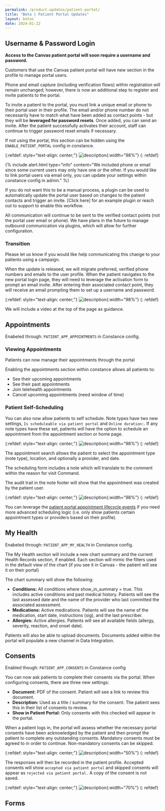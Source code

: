 ```yaml
---
permalink: /product-updates/patient-portal/
title: "Beta | Patient Portal Updates"
layout: betas
date: 2024-01-22
---
```


## Username & Password Login
**Access to the Canvas patient portal will soon require a username and password.**

Customers that use the Canvas patient portal will have new section in the profile to manage portal users. 

Phone and email capture (including verification flows) within registration will remain unchanged; however, there is now an additional step to register and invite patients to the portal. 

To invite a patient to the portal, you must link a unique email or phone to their portal user in their profile. The email and/or phone number do not necessarily have to match what have been added as contact points - but they will be **leveraged for password resets**. Once added, you can send an invite. After the patient successfully activates their account, staff can continue to trigger password reset emails if necessary.

If not using the portal, this section can be hidden using the `ENABLE_PATIENT_PORTAL` config in constance.

{:refdef: style="text-align: center;"}
![description](/assets/images/patient-reg.gif){:width="98%"}
{: refdef}

{% include alert.html type="info" content="We included phone or email since some current users may only have one or the other. If you would like to link portal users via email only, you can update your settings within constance config in admin." %}

If you do not want this to be a manual process, a plugin can be used to automatically update the portal user based on changes to the patient contacts and trigger an invite. [Click here] for an example plugin or reach out to support to enable this workflow.

All communication will continue to be sent to the verified contact points (not the portal user email or phone). We have plans in the future to manage outbound communication via plugins, which will allow for further configuration.


### Transition
Please let us know if you would like help communicating this change to your patients using a campaign. 

When the update is released, we will migrate preferred, verified phone numbers and emails to the user profile. When the patient navigates to the new portal login page, they will need to leverage the activation form to prompt an email invite. After entering their associated contact point, they will receive an email prompting them to set up a username and password. 

{:refdef: style="text-align: center;"}
![description](/assets/images/portal-invite.gif){:width="98%"}
{: refdef}

We will include a video at the top of the page as guidance. 

## Appointments

Enabeled through: `PATIENT_APP_APPOINTMENTS` in Constance config.

### Viewing Appointments
Patients can now manage their appointments through the portal

Enabling the appointments section within constance allows all patients to: 
- See their upcoming appointments
- See their past appointments
- Join telehealth appointments
- Cancel upcoming appointments (need window of time)

### Patient Self-Scheduling
You can also now allow patients to self schedule. Note types have two new settings, `Is scheduleable via patient portal` and `Online duration:`. If any note types have these set, patients will have the option to schedule an appointment from the appointment section or home page. 

{:refdef: style="text-align: center;"}
![description](/assets/images/portal-scheduling-settings.png){:width="98%"}
{: refdef}


The appointment search allows the patient to select the appointment type (note type), location, and optionally a provider, and date. 

The scheduling form includes a note which will translate to the comment within the reason for visit Command.

The audit trail in the note footer will show that the appointment was created by the patient user.

{:refdef: style="text-align: center;"}
![description](/assets/images/patient-scheduling.gif){:width="98%"}
{: refdef}

You can leverage the [patient portal appointment lifecycle events](/sdk/events/#patient-portal-lifecycle-events) if you need more advanced scheduling logic (i.e. only show patients certain appointment types or providers based on their profile).  


## My Health

Enabeled through: `PATIENT_APP_MY_HEALTH` in Constance config.

The My Health section will include a new chart summary and the current Health Records section, if enabled. Each section will mimic the filters used in the default view of the chart (if you see it in Canvas - the patient will see it on their portal)

The chart summary will show the following:

- **Conditions:** All conditions where show_in_summary = true. This includes active conditions and past medical history. Patients will see the last assessed date and the name of the provider who last committed the associated assessment. 
- **Medications:** Active medications. Patients will see the name of the medication, start date, instructions (sig), and the last prescriber.
- **Allergies:** Active allergies. Patients will see all available fields (allergy, severity, reaction, and onset date).

Patients will also be able to upload documents. Documents added within the portal will populate a new channel in Data Integration. 


## Consents

Enabled though: `PATIENT_APP_CONSENTS` in Constance config

You can now ask patients to complete their consents via the portal. When configuring consents, there are three new settings: 
- **Document:** PDF of the consent. Patient will see a link to review this document. 
- **Description:** Used as a title / summary for the consent. The patient sees this in their list of consents to review. 
- **Show in Patient Portal:** Only consents with this checked will appear in the portal. 

When a patient logs in, the portal will assess whether the necessary portal consents have been acknowledged by the patient and then prompt the patient to complete any outstanding consents. Mandatory consents must be agreed to in order to continue. Non-mandatory consents can be skipped.

{:refdef: style="text-align: center;"}
![description](/assets/images/portal-consents.png){:width="50%"}
{: refdef}

The responses will then be recorded in the patient profile. Accepted consents will show `accepted via patient portal` and skipped consents will appear as `rejected via patient portal.` A copy of the consent is not saved. 

{:refdef: style="text-align: center;"}
![description](/assets/images/portal-consents-profile.png){:width="70%"}
{: refdef}

## Forms



